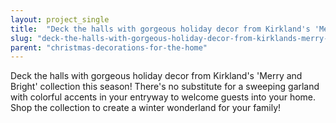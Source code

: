 ```yaml
---
layout: project_single
title:  "Deck the halls with gorgeous holiday decor from Kirkland's 'Merry and Bright' collection this season! There's no substitute for a sweeping garland with colorful accents in your entryway to welcome guests into your home. Shop the collection to create "
slug: "deck-the-halls-with-gorgeous-holiday-decor-from-kirklands-merry-and-bright-collection-this-season"
parent: "christmas-decorations-for-the-home"
---
```

Deck the halls with gorgeous holiday decor from Kirkland's 'Merry and Bright' collection this season! There's no substitute for a sweeping garland with colorful accents in your entryway to welcome guests into your home. Shop the collection to create a winter wonderland for your family!